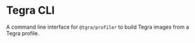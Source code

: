 # Tegra CLI
A command line interface for ``@tgra/profiler`` to build Tegra images from a Tegra profile.
